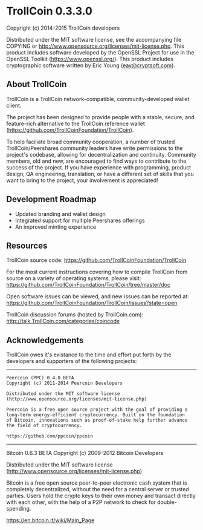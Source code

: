 TrollCoin 0.3.3.0
===============

Copyright (c) 2014-2015 TrollCoin developers

Distributed under the MIT software license, see the accompanying
file COPYING or http://www.opensource.org/licenses/mit-license.php.
This product includes software developed by the OpenSSL Project for use in
the OpenSSL Toolkit (https://www.openssl.org/).  This product includes
cryptographic software written by Eric Young (eay@cryptsoft.com).


About TrollCoin
-------------
TrollCoin is a TrollCoin network-compatible, community-developed wallet client.

The project has been designed to provide people with a
stable, secure, and feature-rich alternative to the TrollCoin reference
wallet (https://github.com/TrollCoinFoundation/TrollCoin).

To help faciliate broad community cooperation, a number of trusted
TrollCoin/Peershares community leaders have write permissions to the project's
codebase, allowing for decentralization and continuity. Community members,
old and new, are encouraged to find ways to contribute to the success of
the project. If you have experience with programming, product design,
QA engineering, translation, or have a different set of skills that you want to
bring to the project, your involvement is appreciated!


Development Roadmap
-------------------
* Updated branding and wallet design
* Integrated support for multiple Peershares offerings
* An improved minting experience


Resources
---------
TrollCoin source code: https://github.com/TrollCoinFoundation/TrollCoin

For the most current instructions covering how to compile TrollCoin from
source on a variety of operating systems, please visit:
https://github.com/TrollCoinFoundation/TrollCoin/tree/master/doc

Open software issues can be viewed, and new issues can be reported at:
https://github.com/TrollCoinFoundation/TrollCoin/issues?state=open

TrollCoin discussion forums (hosted by TrollCoin.com):
http://talk.TrollCoin.com/categories/coincode



Acknowledgements
----------------
TrollCoin owes it's existance to the time and effort put forth by
the developers and supporters of the following projects:

***

    Peercoin (PPC) 0.4.0 BETA
    Copyright (c) 2011-2014 Peercoin Developers

    Distributed under the MIT software license
    (http://www.opensource.org/licenses/mit-license.php)

    Peercoin is a free open source project with the goal of providing a
    long-term energy-efficient cryptocurrency. Built on the foundation
    of Bitcoin, innovations such as proof-of-stake help further advance
    the field of cryptocurrency.

    https://github.com/ppcoin/ppcoin

***

   Bitcoin 0.6.3 BETA
   Copyright (c) 2009-2012 Bitcoin Developers

   Distributed under the MIT software license
   (http://www.opensource.org/licenses/mit-license.php)

   Bitcoin is a free open source peer-to-peer electronic cash system that is
   completely decentralized, without the need for a central server or trusted
   parties.  Users hold the crypto keys to their own money and transact directly
   with each other, with the help of a P2P network to check for double-spending.

   https://en.bitcoin.it/wiki/Main_Page

